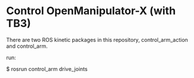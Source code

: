 # Control OpenManipulator-X (with TB3)

There are two ROS kinetic packages in this repository, control_arm_action and control_arm.
 
run:

$ rosrun control_arm drive_joints
